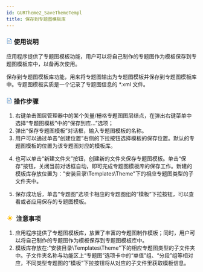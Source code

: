 ```yaml
---
id: GURTheme2_SaveThemeTempl
title: 保存到专题图模板库
---
```

### ![](../../img/read.gif) 使用说明

应用程序提供了专题图模板功能，用户可以将自己制作的专题图作为模板保存到专题图模板库中，以备再次使用。

保存到专题图模板库功能，用来将专题图输出为专题图模板并保存到专题图模板库中。专题图模板实质是一个记录了专题图信息的 *.xml 文件。

### ![](../../img/read.gif) 操作步骤

1. 右键单击图层管理器中的某个矢量/栅格专题图图层结点，在弹出右键菜单中选择“专题图模板”中的“保存到库…”选项；
2. 弹出“保存专题图模板”对话框，输入专题图模板的名称。
3. 用户可以通过单击“创建位置”右侧的下拉按钮选择模板的保存位置。默认的专题图模板的位置为该专题图对应的模板库。
<!-- ![](img/VeUniqueSaveTemplate.png)   -->
4. 也可以单击“新建文件夹”按钮，创建新的文件夹保存专题图模板。单击“保存”按钮，关闭当前对话框自动，即可完成专题图模板库的保存工作。新建的模板库存放位置为："安装目录\Templates\Theme"下的相应专题图类型的子文件夹中。
<!-- ![](img/CreateFolder.png)   -->
5. 保存成功后，单击“专题图”选项卡相应的专题图组的“模板”下拉按钮，可以查看或者应用保存的专题图模板。

### ![](../../img/note.png) 注意事项

1. 应用程序提供了专题图模板库，放置了丰富的专题图制作模板；同时，用户可以将自己制作的专题图作为模板保存到专题图模板库中。
2. 模板库存放在:"安装目录\Templates\Theme"下的相应专题图类型的子文件夹中。子文件夹名称与功能区上“专题图”选项卡中的“单值”组、“分段”组等相对应，不同类型专题图的“模板”下拉按钮将从对应的子文件里获取模板信息。